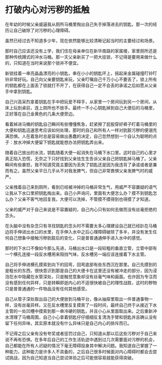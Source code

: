 # 打破内心对污秽的抵触


在年幼的时候父亲威逼我从厕所马桶里掏出自己失手掉落进去的钥匙，那一次的经历让自己破除了对污秽的心理障碍。

虽然已经过去不知道多少年，现在依然能够比较清晰记起当时的主要经过和场景。

那时自己应该还没有上学，我们住在母亲单位在新华南路的家属楼，家里厕所还是那种传统蹲式的冲水马桶。那一天父亲新买了一把大挂锁，不记得是要用来做什么的，只知道在当时来说那个锁并不便宜。

新锁挂着一串亮晶晶漂亮的小钥匙，串在小小的钥匙环上，摇起来金属碰撞叮铃叮铃非常好玩。自己向父亲要钥匙来玩，父亲叮嘱自己千万小心不要丢了，锁上所有的钥匙都在上面丢了锁就打不开了，在获得自己一定不会丢的承诺之后如愿从父亲手中拿到钥匙。

自己兴高采烈拿着钥匙在手中把玩爱不释手，从家里一个房间玩到另一个房间，从床上玩到桌前，连上厕所也不放手。最终一不小心钥匙掉到自己大便后的马桶里，正好落在自己金黄色的几条大便旁边。

看着掉进马桶的钥匙自己瞬间有些懵懂焦急，赶紧擦了屁股穿好裤子盯着马桶里的大便和钥匙迅速思考应该如何处理，那时的自己和所有人一样对肮脏污秽的便溺充满恐惧。人在着急时总是容易做出愚蠢的决定，自己忽然想到一个自认为聪明的点子：放水冲掉大便留下钥匙就能想办法把钥匙弄出来。

随着自己放出的水流，钥匙随着大便一起消失在马桶下水口里。这时自己的心里才真正陷入恐慌，无奈之下只好找到父亲怯生生告诉父亲自己把钥匙掉马桶了。父亲瞬间有些暴怒，我不知道究竟主要因为丢失了钥匙还是因为我违背了承诺或者是兼而有之。虽然父亲平日几乎从不对我发脾气，但自己非常畏惧父亲发脾气时的威严。

父亲拽着自己来到厕所，看到已经被冲掉的马桶非常生气，用威严不容置疑的语气让我从下水口里把钥匙掏出来。自己小声询问，里面有大便怎么办？摸不到钥匙怎么办？父亲不客气地回复我，大便可以洗掉，不管摸不摸得到也得摸了才知道。

父亲的威严对于自己来说是不容置疑的，自己内心只有如何去做而没有丝毫拒绝的念头。

在头脑中没有杂念只有寻找钥匙的念头时不需要太多心理建设自己就已经趴在马桶边将手伸进出水口的水里，在手伸入水中之后心理障碍破除了多半，并没有发生任何自己想象中接触污秽肮脏后的变化，只是普普通通伸手进入水中的感觉。

那时的下水口不像如今那么先进，马桶出水口是一段较粗的垂直立管，立管中部有一个横孔连接一段反水槽用来阻挡气味，反水槽另一端应该连接着下水主管。

自己将手伸进横孔摸索到向下的回弯，回弯底部有些东西沉在那里。自己先摸到的是粗长的东西，很快意识到那是自己的大便卡在这里还没有被冲走的部分，因为浸泡在水中隐藏在水管深处，只是触觉意象却没有丝毫气味和画面。也许因为专注而没有感到任何异样，只是转瞬即逝内心的不适很快被自己的理性战胜，这时的秽物只是普普通通的一件物品没有任何其他感受。

自己从管子深处取出自己的大便放到马桶平台，像从抽屉里取出一件普通事物一样，没有丝毫异样。又在反水槽里反复摸索了一段时间，最终自己终于从接近下水主管的一处凹槽中摸索到那一串冷硬的钥匙，并且小心从里面取出来。之后重新冲水清理了马桶周围，自己小心拿着钥匙仔仔细细反复清洗手臂和钥匙并且确认没有留下任何异味，其实原本就没有什么异味只是自己内心的排斥而已。

不记得之后父亲有没有夸奖或者惩罚过自己，只知道从那以后这些污秽对于自己来说不再有恐惧。在多年后自己的工作生活轨迹中遇到过几次需要面对污秽的机会，自己都能在所有人迟疑的情况下毫无障碍投身其中解决问题。我知道自己掌握了一种能力，这种能力是许多人不具备的，之后自己很多时候面对内心障碍时都会去尝试挑战，因为自己知道当自己尝试体验之后可能很容易就能获得突破。
